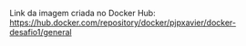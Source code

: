 Link da imagem criada no Docker Hub:  https://hub.docker.com/repository/docker/pjpxavier/docker-desafio1/general